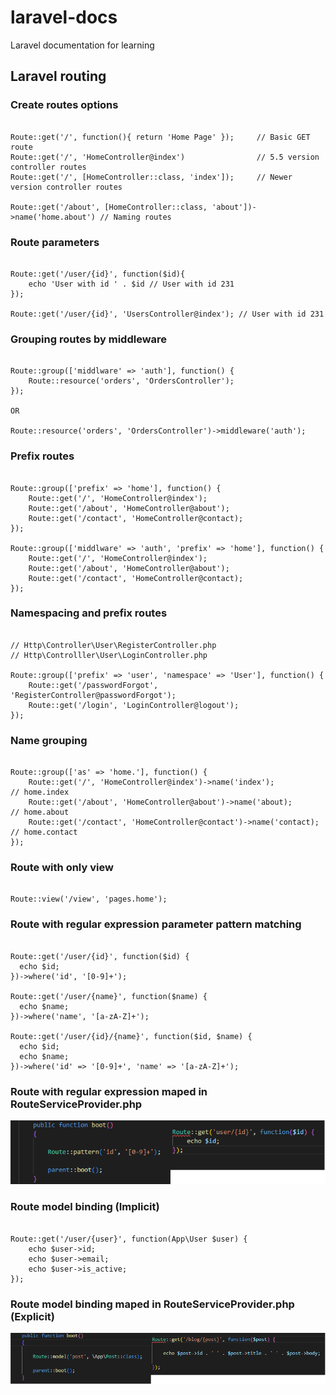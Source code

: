 # laravel-docs
Laravel documentation for learning  
  
  
## Laravel routing  
  
  
  

### Create routes options  
  
```

Route::get('/', function(){ return 'Home Page' });     // Basic GET route
Route::get('/', 'HomeController@index')                // 5.5 version controller routes
Route::get('/', [HomeController::class, 'index']);     // Newer version controller routes

Route::get('/about', [HomeController::class, 'about'])->name('home.about') // Naming routes 

```  


### Route parameters 

```

Route::get('/user/{id}', function($id){
    echo 'User with id ' . $id // User with id 231
});

Route::get('/user/{id}', 'UsersController@index'); // User with id 231

```
  
  
### Grouping routes by middleware  
  
```

Route::group(['middlware' => 'auth'], function() {
    Route::resource('orders', 'OrdersController');
}); 

OR

Route::resource('orders', 'OrdersController')->middleware('auth');

```  
  
  
### Prefix routes  
  
```

Route::group(['prefix' => 'home'], function() {
    Route::get('/', 'HomeController@index');
    Route::get('/about', 'HomeController@about');
    Route::get('/contact', 'HomeController@contact);
});

Route::group(['middlware' => 'auth', 'prefix' => 'home'], function() {
    Route::get('/', 'HomeController@index');
    Route::get('/about', 'HomeController@about');
    Route::get('/contact', 'HomeController@contact);
});

```  
  
  
### Namespacing and prefix routes  
  
```

// Http\Controller\User\RegisterController.php
// Http\Controlller\User\LoginController.php

Route::group(['prefix' => 'user', 'namespace' => 'User'], function() {
    Route::get('/passwordForgot', 'RegisterController@passwordForgot');
    Route::get('/login', 'LoginController@logout');
});

```  
  
  
### Name grouping  
  
```

Route::group(['as' => 'home.'], function() {
    Route::get('/', 'HomeController@index')->name('index');           // home.index
    Route::get('/about', 'HomeController@about')->name('about);       // home.about
    Route::get('/contact', 'HomeController@contact')->name('contact); // home.contact
});

```  
  
  
### Route with only view  
  
```

Route::view('/view', 'pages.home');

```  
  
  
### Route with regular expression parameter pattern matching  
  
```

Route::get('/user/{id}', function($id) {
  echo $id;
})->where('id', '[0-9]+');

Route::get('/user/{name}', function($name) {
  echo $name;
})->where('name', '[a-zA-Z]+');

Route::get('/user/{id}/{name}', function($id, $name) {
  echo $id;
  echo $name;
})->where('id' => '[0-9]+', 'name' => '[a-zA-Z]+');

```  
  
  
### Route with regular expression maped in RouteServiceProvider.php  
  
![Route pattern protection](images/pattern_protection.png)
  
  
### Route model binding (Implicit)
  
```

Route::get('/user/{user}', function(App\User $user) {
    echo $user->id;
    echo $user->email;
    echo $user->is_active;
});

```  
  
  
### Route model binding maped in RouteServiceProvider.php (Explicit)
  
![Route model binding](images/model_binding.png)
